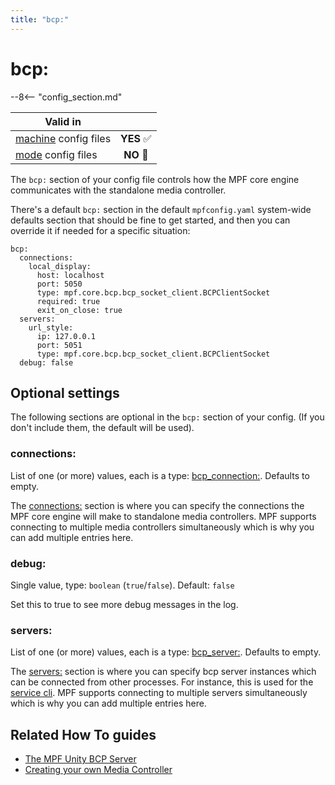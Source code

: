 ```yaml
---
title: "bcp:"
---
```


# bcp:


--8<-- "config_section.md"

| Valid in | |
|-----|:----:|
|[machine](instructions/machine_config.md) config files |**YES** :white_check_mark:|
|[mode](instructions/mode_config.md) config files|**NO** :no_entry_sign:|

The `bcp:` section of your config file controls how the MPF core engine
communicates with the standalone media controller.

There's a default `bcp:` section in the default `mpfconfig.yaml`
system-wide defaults section that should be fine to get started, and
then you can override it if needed for a specific situation:

``` mpf-config
bcp:
  connections:
    local_display:
      host: localhost
      port: 5050
      type: mpf.core.bcp.bcp_socket_client.BCPClientSocket
      required: true
      exit_on_close: true
  servers:
    url_style:
      ip: 127.0.0.1
      port: 5051
      type: mpf.core.bcp.bcp_socket_client.BCPClientSocket
  debug: false
```

## Optional settings

The following sections are optional in the `bcp:` section of your
config. (If you don't include them, the default will be used).

### connections:

List of one (or more) values, each is a type:
[bcp_connection:](bcp_connection.md).
Defaults to empty.

The [connections:](#) section is where you can specify the
connections the MPF core engine will make to standalone media
controllers. MPF supports connecting to multiple media controllers
simultaneously which is why you can add multiple entries here.

### debug:

Single value, type: `boolean` (`true`/`false`). Default: `false`

Set this to true to see more debug messages in the log.

### servers:

List of one (or more) values, each is a type:
[bcp_server:](bcp_server.md). Defaults to
empty.

The [servers:](#) section is where you can specify bcp server
instances which can be connected from other processes. For instance,
this is used for the
[service cli](../running/commands/service.md).
MPF supports connecting to multiple servers simultaneously which is why
you can add multiple entries here.

## Related How To guides

* [The MPF Unity BCP Server](../mc/unity_bcp_server.md)
* [Creating your own Media Controller](../mc/creating_your_own.md)
